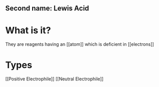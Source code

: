 ## Second name: Lewis Acid

# What is it?
They are reagents having an [[atom]] which is deficient in [[electrons]]

# Types
[[Positive Electrophile]]
[[Neutral Electrophile]]